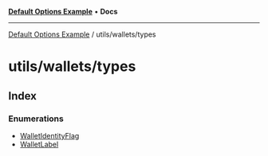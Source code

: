 [**Default Options Example**](../../../README.md) • **Docs**

***

[Default Options Example](../../../modules.md) / utils/wallets/types

# utils/wallets/types

## Index

### Enumerations

- [WalletIdentityFlag](enumerations/WalletIdentityFlag.md)
- [WalletLabel](enumerations/WalletLabel.md)
